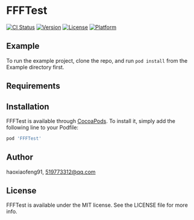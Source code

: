 # FFFTest

[![CI Status](https://img.shields.io/travis/haoxiaofeng91/FFFTest.svg?style=flat)](https://travis-ci.org/haoxiaofeng91/FFFTest)
[![Version](https://img.shields.io/cocoapods/v/FFFTest.svg?style=flat)](https://cocoapods.org/pods/FFFTest)
[![License](https://img.shields.io/cocoapods/l/FFFTest.svg?style=flat)](https://cocoapods.org/pods/FFFTest)
[![Platform](https://img.shields.io/cocoapods/p/FFFTest.svg?style=flat)](https://cocoapods.org/pods/FFFTest)

## Example

To run the example project, clone the repo, and run `pod install` from the Example directory first.

## Requirements

## Installation

FFFTest is available through [CocoaPods](https://cocoapods.org). To install
it, simply add the following line to your Podfile:

```ruby
pod 'FFFTest'
```

## Author

haoxiaofeng91, 519773312@qq.com

## License

FFFTest is available under the MIT license. See the LICENSE file for more info.
